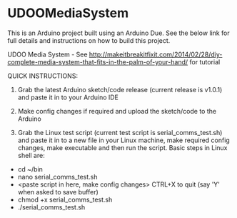 UDOOMediaSystem
===============

This is an Arduino project built using an Arduino Due. See the below link for full details and instructions on how to build this project.

UDOO Media System - See http://makeitbreakitfixit.com/2014/02/28/diy-complete-media-system-that-fits-in-the-palm-of-your-hand/ for tutorial


QUICK INSTRUCTIONS:

1) Grab the latest Arduino sketch/code release (current release is v1.0.1) and paste it in to your Arduino IDE

2) Make config changes if required and upload the sketch/code to the Arduino

3) Grab the Linux test script (current test script is serial_comms_test.sh) and paste it in to a new file in your Linux machine, make required config changes, make executable and then run the script. Basic steps in Linux shell are:

  - cd ~/bin
  - nano serial_comms_test.sh
  - <paste script in here, make config changes> CTRL+X to quit (say 'Y' when asked to save buffer)
  - chmod +x serial_comms_test.sh
  - ./serial_comms_test.sh
